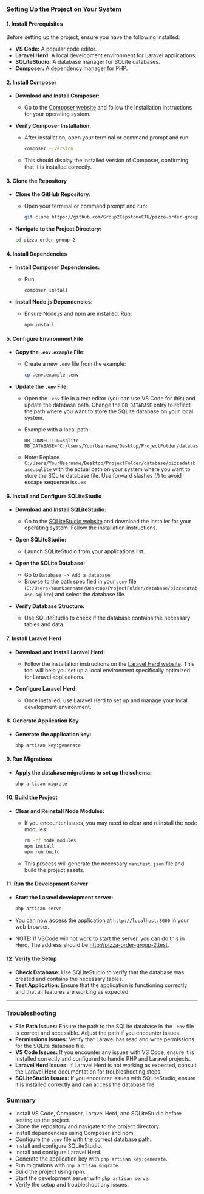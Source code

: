 
### **Setting Up the Project on Your System**

#### **1. Install Prerequisites**
Before setting up the project, ensure you have the following installed:
- **VS Code:** A popular code editor.
- **Laravel Herd:** A local development environment for Laravel applications.
- **SQLiteStudio:** A database manager for SQLite databases.
- **Composer:** A dependency manager for PHP.

#### **2. Install Composer**
- **Download and Install Composer:**
  - Go to the [Composer website](https://getcomposer.org/) and follow the installation instructions for your operating system.

- **Verify Composer Installation:**
  - After installation, open your terminal or command prompt and run:
    ```bash
    composer --version
    ```
  - This should display the installed version of Composer, confirming that it is installed correctly.

#### **3. Clone the Repository**
- **Clone the GitHub Repository:**
  - Open your terminal or command prompt and run:
    ```bash
    git clone https://github.com/Group2CapstoneCTU/pizza-order-group-2.git
    ```

- **Navigate to the Project Directory:**
  ```bash
  cd pizza-order-group-2
  ```

#### **4. Install Dependencies**
- **Install Composer Dependencies:**
  - Run:
    ```bash
    composer install
    ```

- **Install Node.js Dependencies:**
  - Ensure Node.js and npm are installed. Run:
    ```bash
    npm install
    ```

#### **5. Configure Environment File**
- **Copy the `.env.example` File:**
  - Create a new `.env` file from the example:
    ```bash
    cp .env.example .env
    ```

- **Update the `.env` File:**
  - Open the `.env` file in a text editor (you can use VS Code for this) and update the database path. Change the `DB_DATABASE` entry to reflect the path where you want to store the SQLite database on your local system.

  - Example with a local path:
    ```env
    DB_CONNECTION=sqlite
    DB_DATABASE="C:/Users/YourUsername/Desktop/ProjectFolder/database/pizzadatabase.sqlite"
    ```
  - Note: Replace `C:/Users/YourUsername/Desktop/ProjectFolder/database/pizzadatabase.sqlite` with the actual path on your system where you want to store the SQLite database file. Use forward slashes (/) to avoid escape sequence issues.

#### **6. Install and Configure SQLiteStudio**
- **Download and Install SQLiteStudio:**
  - Go to the [SQLiteStudio website](https://sqlitestudio.pl/) and download the installer for your operating system. Follow the installation instructions.

- **Open SQLiteStudio:**
  - Launch SQLiteStudio from your applications list.

- **Open the SQLite Database:**
  - Go to `Database -> Add a database`.
  - Browse to the path specified in your `.env` file (`C:/Users/YourUsername/Desktop/ProjectFolder/database/pizzadatabase.sqlite`) and select the database file.

- **Verify Database Structure:**
  - Use SQLiteStudio to check if the database contains the necessary tables and data.

#### **7. Install Laravel Herd**
- **Download and Install Laravel Herd:**
  - Follow the installation instructions on the [Laravel Herd website](https://herd.laravel.com/). This tool will help you set up a local environment specifically optimized for Laravel applications.

- **Configure Laravel Herd:**
  - Once installed, use Laravel Herd to set up and manage your local development environment.

#### **8. Generate Application Key**
- **Generate the application key:**
  ```bash
  php artisan key:generate
  ```

#### **9. Run Migrations**
- **Apply the database migrations to set up the schema:**
  ```bash
  php artisan migrate
  ```

#### **10. Build the Project**
- **Clear and Reinstall Node Modules:**
  - If you encounter issues, you may need to clear and reinstall the node modules:
    ```bash
    rm -rf node_modules
    npm install
    npm run build
    ```

  - This process will generate the necessary `manifest.json` file and build the project assets.

#### **11. Run the Development Server**
- **Start the Laravel development server:**
  ```bash
  php artisan serve
  ```

- You can now access the application at `http://localhost:8000` in your web browser.
- NOTE: If VSCode will not work to start the server, you can do this in Herd. The address should be http://pizza-order-group-2.test.

#### **12. Verify the Setup**
- **Check Database:** Use SQLiteStudio to verify that the database was created and contains the necessary tables.
- **Test Application:** Ensure that the application is functioning correctly and that all features are working as expected.

---

### **Troubleshooting**
- **File Path Issues:** Ensure the path to the SQLite database in the `.env` file is correct and accessible. Adjust the path if you encounter issues.
- **Permissions Issues:** Verify that Laravel has read and write permissions for the SQLite database file.
- **VS Code Issues:** If you encounter any issues with VS Code, ensure it is installed correctly and configured to handle PHP and Laravel projects.
- **Laravel Herd Issues:** If Laravel Herd is not working as expected, consult the Laravel Herd documentation for troubleshooting steps.
- **SQLiteStudio Issues:** If you encounter issues with SQLiteStudio, ensure it is installed correctly and can access the database file.

### **Summary**
- Install VS Code, Composer, Laravel Herd, and SQLiteStudio before setting up the project.
- Clone the repository and navigate to the project directory.
- Install dependencies using Composer and npm.
- Configure the `.env` file with the correct database path.
- Install and configure SQLiteStudio.
- Install and configure Laravel Herd.
- Generate the application key with `php artisan key:generate`.
- Run migrations with `php artisan migrate`.
- Build the project using npm.
- Start the development server with `php artisan serve`.
- Verify the setup and troubleshoot any issues.




